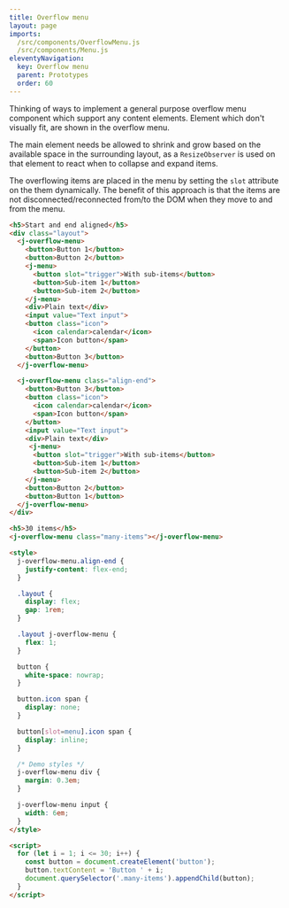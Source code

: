 ```yaml
---
title: Overflow menu
layout: page
imports:
  /src/components/OverflowMenu.js
  /src/components/Menu.js
eleventyNavigation:
  key: Overflow menu
  parent: Prototypes
  order: 60
---
```


Thinking of ways to implement a general purpose overflow menu component which support any content elements. Element which don't visually fit, are shown in the overflow menu.

The main element needs be allowed to shrink and grow based on the available space in the surrounding layout, as a `ResizeObserver` is used on that element to react when to collapse and expand items.

The overflowing items are placed in the menu by setting the `slot` attribute on the them dynamically. The benefit of this approach is that the items are not disconnected/reconnected from/to the DOM when they move to and from the menu.

<render-example></render-example>
```html
<h5>Start and end aligned</h5>
<div class="layout">
  <j-overflow-menu>
    <button>Button 1</button>
    <button>Button 2</button>
    <j-menu>
      <button slot="trigger">With sub-items</button>
      <button>Sub-item 1</button>
      <button>Sub-item 2</button>
    </j-menu>
    <div>Plain text</div>
    <input value="Text input">
    <button class="icon">
      <icon calendar>calendar</icon>
      <span>Icon button</span>
    </button>
    <button>Button 3</button>
  </j-overflow-menu>

  <j-overflow-menu class="align-end">
    <button>Button 3</button>
    <button class="icon">
      <icon calendar>calendar</icon>
      <span>Icon button</span>
    </button>
    <input value="Text input">
    <div>Plain text</div>
     <j-menu>
      <button slot="trigger">With sub-items</button>
      <button>Sub-item 1</button>
      <button>Sub-item 2</button>
    </j-menu>
    <button>Button 2</button>
    <button>Button 1</button>
  </j-overflow-menu>
</div>

<h5>30 items</h5>
<j-overflow-menu class="many-items"></j-overflow-menu>

<style>
  j-overflow-menu.align-end {
    justify-content: flex-end;
  }

  .layout {
    display: flex;
    gap: 1rem;
  }

  .layout j-overflow-menu {
    flex: 1;
  }

  button {
    white-space: nowrap;
  }

  button.icon span {
    display: none;
  }

  button[slot=menu].icon span {
    display: inline;
  }

  /* Demo styles */
  j-overflow-menu div {
    margin: 0.3em;
  }

  j-overflow-menu input {
    width: 6em;
  }
</style>

<script>
  for (let i = 1; i <= 30; i++) {
    const button = document.createElement('button');
    button.textContent = 'Button ' + i;
    document.querySelector('.many-items').appendChild(button);
  }
</script>
```
